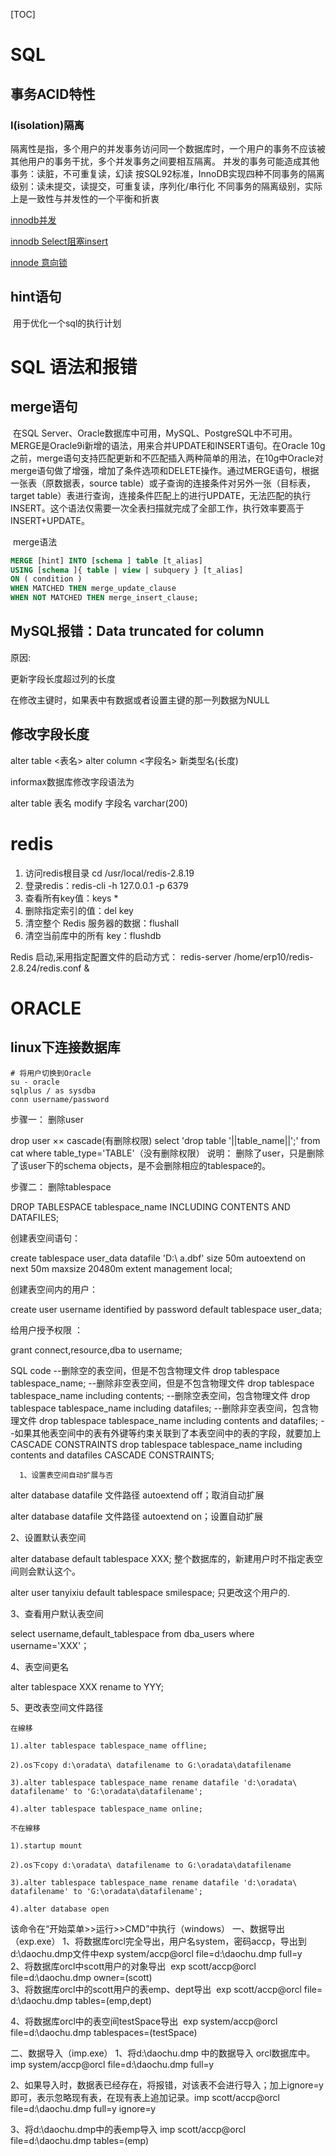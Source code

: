 [TOC]



# SQL

## 事务ACID特性

### I(isolation)隔离 

隔离性是指，多个用户的并发事务访问同一个数据库时，一个用户的事务不应该被其他用户的事务干扰，多个并发事务之间要相互隔离。 
并发的事务可能造成其他事务：读脏，不可重复读，幻读 
按SQL92标准，InnoDB实现四种不同事务的隔离级别：读未提交，读提交，可重复读，序列化/串行化 
不同事务的隔离级别，实际上是一致性与并发性的一个平衡和折衷 

[innodb并发](https://blog.csdn.net/z50L2O08e2u4afToR9A/article/details/82186189)

[innodb Select阻塞insert](https://mp.weixin.qq.com/s?__biz=MjM5ODYxMDA5OQ==&mid=2651961471&idx=1&sn=da257b4f77ac464d5119b915b409ba9c&chksm=bd2d0da38a5a84b5fc1417667fe123f2fbd2d7610b89ace8e97e3b9f28b794ad147c1290ceea&scene=21#wechat_redirect)

[innode 意向锁](https://mp.weixin.qq.com/s?__biz=MjM5ODYxMDA5OQ==&mid=2651961461&idx=1&sn=b73293c71d8718256e162be6240797ef&chksm=bd2d0da98a5a84bfe23f0327694dbda2f96677aa91fcfc1c8a5b96c8a6701bccf2995725899a&scene=21#wechat_redirect)

## hint语句

​	用于优化一个sql的执行计划

# SQL 语法和报错

## merge语句

​	在SQL Server、Oracle数据库中可用，MySQL、PostgreSQL中不可用。
​	MERGE是Oracle9i新增的语法，用来合并UPDATE和INSERT语句。在Oracle 10g之前，merge语句支持匹配更新和不匹配插入两种简单的用法，在10g中Oracle对merge语句做了增强，增加了条件选项和DELETE操作。
​	通过MERGE语句，根据一张表（原数据表，source table）或子查询的连接条件对另外一张（目标表，target table）表进行查询，连接条件匹配上的进行UPDATE，无法匹配的执行INSERT。这个语法仅需要一次全表扫描就完成了全部工作，执行效率要高于INSERT+UPDATE。

​	merge语法

```sql
MERGE [hint] INTO [schema ] table [t_alias]
USING [schema ]{ table | view | subquery } [t_alias]
ON ( condition )
WHEN MATCHED THEN merge_update_clause
WHEN NOT MATCHED THEN merge_insert_clause;
```

## MySQL报错：Data truncated for column

原因:

更新字段长度超过列的长度

在修改主键时，如果表中有数据或者设置主键的那一列数据为NULL

## 修改字段长度

alter table <表名> alter column <字段名> 新类型名(长度)

informax数据库修改字段语法为

alter table 表名 modify 字段名 varchar(200)

# redis
1. 访问redis根目录    cd  /usr/local/redis-2.8.19
2. 登录redis：redis-cli -h 127.0.0.1 -p 6379
3. 查看所有key值：keys *
4. 删除指定索引的值：del key
5. 清空整个 Redis 服务器的数据：flushall 
6. 清空当前库中的所有 key：flushdb 

Redis 启动,采用指定配置文件的启动方式：
redis-server /home/erp10/redis-2.8.24/redis.conf &

# ORACLE

## linux下连接数据库

```shell
# 将用户切换到Oracle
su - oracle
sqlplus / as sysdba
conn username/password
```



 步骤一：  删除user

drop user ×× cascade(有删除权限)
select 'drop table '||table_name||';' from cat where table_type='TABLE'（没有删除权限）
说明： 删除了user，只是删除了该user下的schema objects，是不会删除相应的tablespace的。


步骤二： 删除tablespace

DROP TABLESPACE tablespace_name INCLUDING CONTENTS AND DATAFILES;

创建表空间语句：

create tablespace user_data    datafile 'D:\ a.dbf' size 50m   autoextend on  next 50m maxsize 20480m   extent management local;

创建表空间内的用户：

create user username identified by password   default tablespace user_data;

给用户授予权限  ：

grant connect,resource,dba to username;

SQL code
--删除空的表空间，但是不包含物理文件
drop tablespace tablespace_name;
--删除非空表空间，但是不包含物理文件
drop tablespace tablespace_name including contents;
--删除空表空间，包含物理文件
drop tablespace tablespace_name including datafiles;
--删除非空表空间，包含物理文件
drop tablespace tablespace_name including contents and datafiles;
--如果其他表空间中的表有外键等约束关联到了本表空间中的表的字段，就要加上CASCADE CONSTRAINTS
drop tablespace tablespace_name including contents and datafiles CASCADE CONSTRAINTS;


      1、设置表空间自动扩展与否

alter database datafile 文件路径 autoextend off；取消自动扩展

alter database datafile 文件路径 autoextend on；设置自动扩展

2、设置默认表空间

alter database default tablespace XXX;   整个数据库的，新建用户时不指定表空间则会默认这个。

alter user tanyixiu default tablespace smilespace; 只更改这个用户的.

3、查看用户默认表空间

select username,default_tablespace from dba_users where username='XXX'；

4、表空间更名

alter tablespace XXX rename to YYY;

5、更改表空间文件路径

    在線移
    
    1).alter tablespace tablespace_name offline; 
    
    2).os下copy d:\oradata\ datafilename to G:\oradata\datafilename 
    
    3).alter tablespace tablespace_name rename datafile 'd:\oradata\ datafilename' to 'G:\oradata\datafilename';
    
    4).alter tablespace tablespace_name online;
    
    不在線移
    
    1).startup mount
    
    2).os下copy d:\oradata\ datafilename to G:\oradata\datafilename 
    
    3).alter tablespace tablespace_name rename datafile 'd:\oradata\ datafilename' to 'G:\oradata\datafilename';
    
    4).alter database open





该命令在“开始菜单>>运行>>CMD”中执行（windows）
一、数据导出（exp.exe）
1、将数据库orcl完全导出，用户名system，密码accp，导出到d:\daochu.dmp文件中
​	exp system/accp@orcl file=d:\daochu.dmp full=y
​	
2、将数据库orcl中scott用户的对象导出
​	exp scott/accp@orcl file=d:\daochu.dmp  owner=(scott)
​	
3、将数据库orcl中的scott用户的表emp、dept导出
​	exp scott/accp@orcl file= d:\daochu.dmp tables=(emp,dept)

4、将数据库orcl中的表空间testSpace导出
​	exp system/accp@orcl file=d:\daochu.dmp tablespaces=(testSpace)

二、数据导入（imp.exe）
1、将d:\daochu.dmp 中的数据导入 orcl数据库中。
​	imp system/accp@orcl file=d:\daochu.dmp full=y

2、如果导入时，数据表已经存在，将报错，对该表不会进行导入；加上ignore=y即可，表示忽略现有表，在现有表上追加记录。
​	imp scott/accp@orcl file=d:\daochu.dmp  full=y  ignore=y

3、将d:\daochu.dmp中的表emp导入
imp scott/accp@orcl file=d:\daochu.dmp tables=(emp)